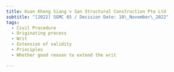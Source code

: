 ```yaml
---
title: Kuan Kheng Siang v San Structural Construction Pte Ltd
subtitle: "[2022] SGMC 65 / Decision Date: 10\_November\_2022"
tags:
  - Civil Procedure
  - Originating process
  - Writ
  - Extension of validity
  - Principles
  - Whether good reason to extend the writ

---
```

